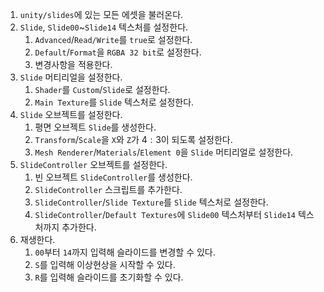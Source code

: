1. `unity/slides`에 있는 모든 에셋을 불러온다.
2. `Slide`, `Slide00`~`Slide14` 텍스처를 설정한다.
   1. `Advanced`/`Read/Write`를 `true`로 설정한다.
   2. `Default`/`Format`을 `RGBA 32 bit`로 설정한다.
   3. 변경사항을 적용한다.
3. `Slide` 머티리얼을 설정한다.
   1. `Shader`를 `Custom`/`Slide`로 설정한다.
   2. `Main Texture`를 `Slide` 텍스처로 설정한다.
4. `Slide` 오브젝트를 설정한다.
   1. 평면 오브젝트 `Slide`를 생성한다.
   2. `Transform`/`Scale`을 `X`와 `Z`가 $4:3$이 되도록 설정한다.
   3. `Mesh Renderer`/`Materials`/`Element 0`을 `Slide` 머티리얼로 설정한다.
5. `SlideController` 오브젝트를 설정한다.
   1. 빈 오브젝트 `SlideController`를 생성한다.
   2. `SlideController` 스크립트를 추가한다.
   3. `SlideController`/`Slide Texture`를 `Slide` 텍스처로 설정한다.
   4. `SlideController`/`Default Textures`에 `Slide00` 텍스처부터 `Slide14` 텍스처까지 추가한다.
6. 재생한다.
   1. `00`부터 `14`까지 입력해 슬라이드를 변경할 수 있다.
   2. `S`를 입력해 이상현상을 시작할 수 있다.
   3. `R`를 입력해 슬라이드를 초기화할 수 있다.
